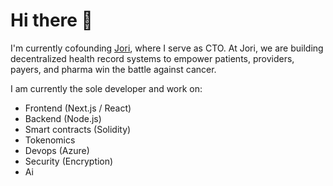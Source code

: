 # Hi there 👋

I'm currently cofounding [Jori](https://www.jori.health/), where I serve as CTO. At Jori, we are building decentralized health record systems to empower patients, providers, payers, and pharma win the battle against cancer. 

I am currently the sole developer and work on:

- Frontend (Next.js / React)
- Backend (Node.js)
- Smart contracts (Solidity)
- Tokenomics
- Devops (Azure)
- Security (Encryption)
- Ai

